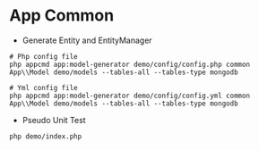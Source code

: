 App Common
======

* Generate Entity and EntityManager

```
# Php config file
php appcmd app:model-generator demo/config/config.php common App\\Model demo/models --tables-all --tables-type mongodb

# Yml config file
php appcmd app:model-generator demo/config/config.yml common App\\Model demo/models --tables-all --tables-type mongodb

```

* Pseudo Unit Test

```
php demo/index.php

```
